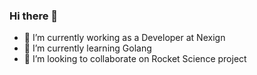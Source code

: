 ### Hi there 👋

- 🔭 I’m currently working as a Developer at Nexign
- 🌱 I’m currently learning Golang
- 👯 I’m looking to collaborate on Rocket Science project

<!--
**alexander-melentyev/alexander-melentyev** is a ✨ _special_ ✨ repository because its `README.md` (this file) appears on your GitHub profile.

Here are some ideas to get you started:

- 👯 I’m looking to collaborate on ...
- 🤔 I’m looking for help with ...
- 💬 Ask me about ...
- 📫 How to reach me: ...
- 😄 Pronouns: ...
- ⚡ Fun fact: ...
-->
